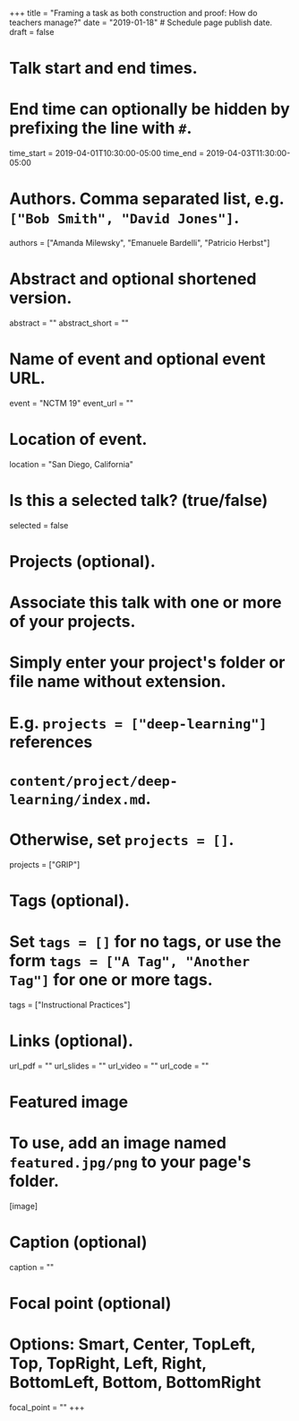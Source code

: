 +++
title = "Framing a task as both construction and proof: How do teachers manage?"
date = "2019-01-18"  # Schedule page publish date.
draft = false

# Talk start and end times.
#   End time can optionally be hidden by prefixing the line with `#`.
time_start = 2019-04-01T10:30:00-05:00
time_end = 2019-04-03T11:30:00-05:00

# Authors. Comma separated list, e.g. `["Bob Smith", "David Jones"]`.
authors = ["Amanda Milewsky", "Emanuele Bardelli", "Patricio Herbst"]

# Abstract and optional shortened version.
abstract = ""
abstract_short = ""

# Name of event and optional event URL.
event = "NCTM 19"
event_url = ""

# Location of event.
location = "San Diego, California"

# Is this a selected talk? (true/false)
selected = false

# Projects (optional).
#   Associate this talk with one or more of your projects.
#   Simply enter your project's folder or file name without extension.
#   E.g. `projects = ["deep-learning"]` references
#   `content/project/deep-learning/index.md`.
#   Otherwise, set `projects = []`.
projects = ["GRIP"]

# Tags (optional).
#   Set `tags = []` for no tags, or use the form `tags = ["A Tag", "Another Tag"]` for one or more tags.
tags = ["Instructional Practices"]

# Links (optional).
url_pdf = ""
url_slides = ""
url_video = ""
url_code = ""

# Featured image
# To use, add an image named `featured.jpg/png` to your page's folder.
[image]
  # Caption (optional)
  caption = ""

  # Focal point (optional)
  # Options: Smart, Center, TopLeft, Top, TopRight, Left, Right, BottomLeft, Bottom, BottomRight
  focal_point = ""
+++
